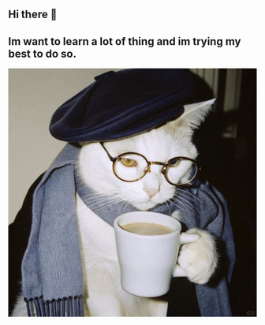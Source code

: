 ## Hi there 👋
## Im want to learn a lot of thing and im trying my best to do so. 
![image](https://github.com/someoneactuallytookashwin/someoneactuallytookashwin/blob/main/jpg(2))

<!--
**someoneactuallytookashwin/someoneactuallytookashwin** is a ✨ _special_ ✨ repository because its `README.md` (this file) appears on your GitHub profile.

Here are some ideas to get you started:

- 🔭 I’m currently working on ...
- 🌱 I’m currently learning ...
- 👯 I’m looking to collaborate on ...
- 🤔 I’m looking for help with ...
- 💬 Ask me about ...
- 📫 How to reach me: ...
- 😄 Pronouns: ...
- ⚡ Fun fact: ...
-->
